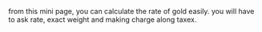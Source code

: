 from this mini page, you can calculate the rate of gold easily. you will have to ask rate, exact weight and making charge along taxex. 
